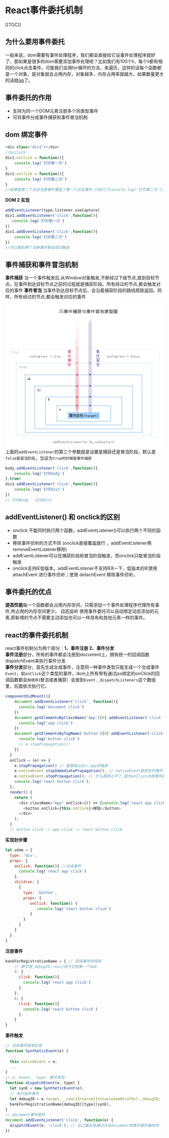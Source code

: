 # React事件委托机制

[[TOC]]


## 为什么要用事件委托
一般来说，dom需要有事件处理程序，我们都会直接给它设事件处理程序就好了，那如果是很多的dom需要添加事件处理呢？比如我们有100个li，每个li都有相同的click点击事件，可能我们会用for循环的方法，来遍历，这样的话每个函数都是一个对象，是对象就会占用内存，对象越多，内存占用率就越大，如果数量更大的话就gg了。

## 事件委托的作用
+ 支持为同一个DOM元素注册多个同类型事件
+ 可将事件分成事件捕获和事件冒泡机制
  
## dom 绑定事件
```js
<div class="div1"></div>
//onclick
div1.onclick = function(){
    console.log('打印第一次')
}
div1.onclick = function(){
    console.log('打印第二次')
}
//结果是第二个点击注册事件覆盖了第一个点击事件,只执行了console.log('打印第二次');
```
**DOM 2 实现**
```js
addEventListener(type,listener,useCapture)
div1.addEventListener('click',function(){
   console.log('打印第一次')
})
div1.addEventListener('click',function(){
    console.log('打印第二次')
})
//可以看到两个注册事件都会成功触发
```

## 事件捕获和事件冒泡机制
**事件捕获**
当一个事件触发后,从Window对象触发,不断经过下级节点,直到目标节点。在事件到达目标节点之前的过程就是捕获阶段。所有经过的节点,都会触发对应的事件
**事件冒泡** 
当事件到达目标节点后，会沿着捕获阶段的路线原路返回。同样，所有经过的节点,都会触发对应的事件

![solar](../../images/bubbling_event.jpg)
上面的`addEventListener`的第三个参数就是设置是捕获还是冒泡阶段，默认是`false是冒泡阶段`，当设为`true的时候是事件捕获`

```js
body.addEventListener('click',function(){
    console.log('打印body')
},true)
div1.addEventListener('click',function(){
    console.log('打印div1')
})
// 打印body   打印div1
```

## addEventListener() 和 onclick的区别
+ onclick 不能同时执行两个函数，addEventListener()可以执行两个不同的函数
+ 移除事件侦听的方式不同 (onclick直接覆盖就行 ，addEventListener用removeEventListener移除)
+ addEventListener可以在捕获阶段和冒泡阶段触发，而onclick只能冒泡阶段触发
+ onclick支持IE低版本，addEventListener不支持IE8一下，低版本的IE使用 attachEvent 进行事件侦听；使用 detachEvent 移除事件侦听。

## 事件委托的优点
**提高性能**每一个函数都会占用内存空间，只需添加一个事件处理程序代理所有事件,所占用的内存空间更少。 动态监听 使用事件委托可以自动绑定动态添加的元素,即新增的节点不需要主动添加也可以一样具有和其他元素一样的事件。

## react的事件委托机制
react事件机制分为两个部分：**1、事件注册 2、事件分发**  
**事件注册**部分，所有的事件都会注册到document上，拥有统一的回调函数dispatchEvent来执行事件分发  
**事件分发**部分，首先生成合成事件，注意同一种事件类型只能生成一个合成事件`Event`，如`onClick`这个类型的事件，dom上所有带有通过jsx绑定的onClick的回调函数都会`按顺序`(冒泡或者捕获）会放到`Event._dispatchListeners`这个数组里，后面依次执行它。
```js
componentDidMount(){
    document.addEventListener('click', function(){
      console.log('document click')
    })
    document.getElementsByClassName('App')[0].addEventListener('click', function(){
      console.log('app click') 
    })
    document.getElementsByTagName('button')[0].addEventListener('click', function(e){
      console.log('button click')  
      // e.stopPropagation();
    })
  } 
  onClick = (e) => {
    e.stopPropagation() // 能够阻止div.app的触发
    e.nativeEvent.stopImmediatePropagation(); // nativeEvent是原生的事件 ， 能够阻止document的触发  
    e.nativeEvent.stopPropagation(); // 什么都阻止不了,因为onClick合成事件都会注册到document上
    console.log('react button click');
  };
  render() {
    return (
      <div className="App" onClick={() => {console.log('react app click')}}>
        <button onClick={this.onClick}>按钮</button>
      </div>
    );
  }
  // button click -> app click -> react button click
```

**实现封步骤**
```js
let vdom = {
  type: 'div',
  props: {
    onClick: function(){ //合成事件
      console.log('react app click')    
    },
    children: [
      {
        type: 'button',
        props: {
           onClick: function() {
              console.log('react button click')    
           }
        }
      }
    ]
  }
}
```

**注册事件**
```js
bankForRegistrationName = { // 回调事件的保存
    // 数字是_debugID,react用于识别每一个dom
    5: {
      click: function(){
        console.log('react app click')    
      },
    },
    6: {
      click: function(){
        console.log('react button click')    
      },
    }
}
```

**事件触发**
```js
// 合成事件简单实现
function SyntheticEvent(e) {
  ...
  this.nativeEvent = e;
  ...
}
// e: event， type: 事件类型
function dispatchEvent(e, type) {
  let synE = new SyntheticEvent(e);
  // 执行监听事件
  let debugID = e.target.__reactInternalInstance$om8tco7dvl._debugID;
  bankForRegistrationName[debugID][type](synE); 
}
// document事件委托
document.addEventListener('click', function(e) {
  dispatchEvent(e, 'click'); // 总之最后是通过点击document做事件委托触发的
})
```





